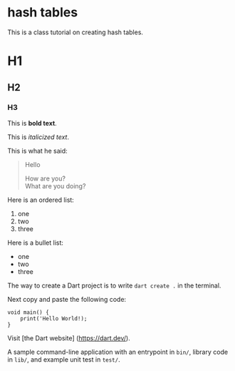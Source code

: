 # hash tables

This is a class tutorial on creating hash tables.

# H1
## H2
### H3

This is **bold text**.

This is *italicized text*.

This is what he said:

> Hello
>
> How are you?  
> What are you doing?

Here is an ordered list: 
1. one
2. two
3. three

Here is a bullet list:
- one
- two
- three

The way to create a Dart project is to write `dart create .` in the terminal.

Next copy and paste the following code: 

```
void main() {
    print('Hello World!);
}
```

Visit [the Dart website] (https://dart.dev/).


















A sample command-line application with an entrypoint in `bin/`, library code
in `lib/`, and example unit test in `test/`.

